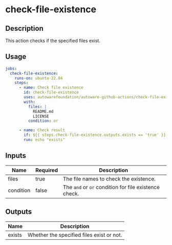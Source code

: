 # check-file-existence

## Description

This action checks if the specified files exist.

## Usage

```yaml
jobs:
  check-file-existence:
    runs-on: ubuntu-22.04
    steps:
      - name: Check file existence
        id: check-file-existence
        uses: autowarefoundation/autoware-github-actions/check-file-existence@v1
        with:
          files: |
            README.md
            LICENSE
          condition: or

      - name: Check result
        if: ${{ steps.check-file-existence.outputs.exists == 'true' }}
        run: echo "exists"
```

## Inputs

| Name      | Required | Description                                           |
| --------- | -------- | ----------------------------------------------------- |
| files     | true     | The file names to check the existence.                |
| condition | false    | The `and` or `or` condition for file existence check. |

## Outputs

| Name   | Description                               |
| ------ | ----------------------------------------- |
| exists | Whether the specified files exist or not. |
